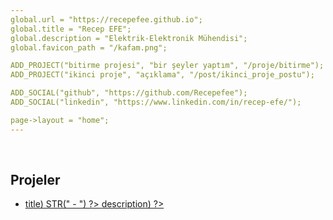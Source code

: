 ```yaml
---
global.url = "https://recepefee.github.io";
global.title = "Recep EFE";
global.description = "Elektrik-Elektronik Mühendisi";
global.favicon_path = "/kafam.png";

ADD_PROJECT("bitirme projesi", "bir şeyler yaptım", "/proje/bitirme");
ADD_PROJECT("ikinci proje", "açıklama", "/post/ikinci_proje_postu");

ADD_SOCIAL("github", "https://github.com/Recepefee");
ADD_SOCIAL("linkedin", "https://www.linkedin.com/in/recep-efe/");

page->layout = "home";
---
```


<br>

## Projeler

<ul class="post-list">
    <? for (int i = 0; i < global.projects.count; i++) { ?>
        <li>
            <a href="<? STR(global.projects.items[i]->url) ?>">
                <? STR(global.projects.items[i]->title) STR(" - ") ?> 
                <? STR(global.projects.items[i]->description) ?>
            </a>
        </li>
    <? } ?>
</ul>



